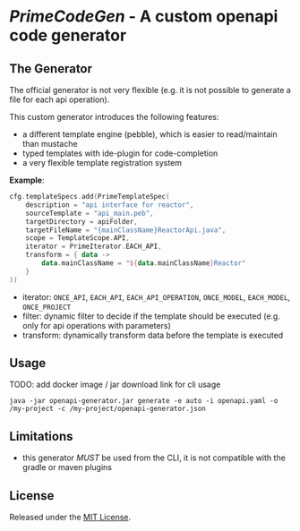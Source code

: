 # *PrimeCodeGen* - A custom openapi code generator

## The Generator

The official generator is not very flexible (e.g. it is not possible to generate a file for each api operation).

This custom generator introduces the following features:

* a different template engine (pebble), which is easier to read/maintain than mustache
* typed templates with ide-plugin for code-completion
* a very flexible template registration system

**Example**:

```kt
cfg.templateSpecs.add(PrimeTemplateSpec(
    description = "api interface for reactor",
    sourceTemplate = "api_main.peb",
    targetDirectory = apiFolder,
    targetFileName = "{mainClassName}ReactorApi.java",
    scope = TemplateScope.API,
    iterator = PrimeIterator.EACH_API,
    transform = { data ->
        data.mainClassName = "${data.mainClassName}Reactor"
    }
))
```

- iterator: `ONCE_API`, `EACH_API`, `EACH_API_OPERATION`, `ONCE_MODEL`, `EACH_MODEL`, `ONCE_PROJECT`
- filter: dynamic filter to decide if the template should be executed (e.g. only for api operations with parameters)
- transform: dynamically transform data before the template is executed

## Usage

TODO: add docker image / jar download link for cli usage

```
java -jar openapi-generator.jar generate -e auto -i openapi.yaml -o /my-project -c /my-project/openapi-generator.json
```

## Limitations

- this generator *MUST* be used from the CLI, it is not compatible with the gradle or maven plugins

## License

Released under the [MIT License](./LICENSE).
